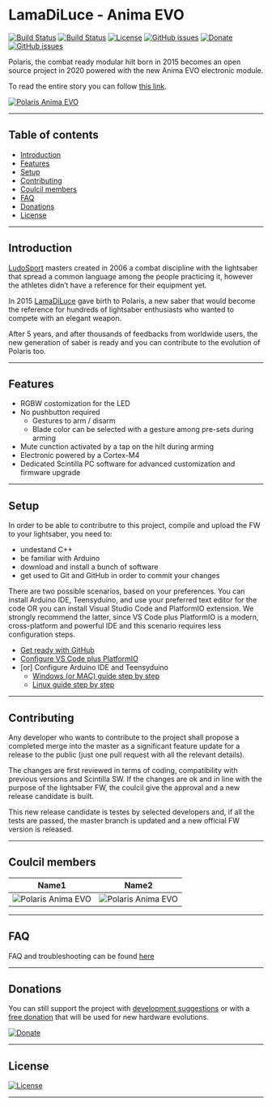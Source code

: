 # LamaDiLuce - Anima EVO
[![Build Status](https://img.shields.io/github/forks/LamaDiLuce/polaris-opencore.svg)](https://github.com/LamaDiLuce/polaris-opencore)
[![Build Status](https://img.shields.io/github/stars/LamaDiLuce/polaris-opencore.svg)](https://github.com/LamaDiLuce/polaris-opencore)
[![License](https://img.shields.io/github/license/LamaDiLuce/polaris-opencore.svg)](https://github.com/LamaDiLuce/polaris-opencore)
[![GitHub issues](https://img.shields.io/github/issues/LamaDiLuce/polaris-opencore)](https://github.com/LamaDiLuce/polaris-opencore/issues)
[![Donate](https://img.shields.io/badge/Donate-PayPal-blue.svg)](https://www.paypal.me/ludosport/)
[![GitHub issues](https://img.shields.io/github/issues/Naereen/StrapDown.js.svg)](https://GitHub.com/Naereen/StrapDown.js/issues/)

Polaris, the combat ready modular hilt born in 2015 becomes an open source project in 2020 powered with the new Anima EVO electronic module.

To read the entire story you can follow [this link](https://www.lamadiluce.it/polaris-evo/).

[![Polaris Anima EVO](https://www.lamadiluce.it/wp-content/uploads/2020/06/FBcover-01-e1596115323936.png)](https://www.lamadiluce.it/polaris-evo/)

---

## Table of contents
- [Introduction](#introduction)
- [Features](#features)
- [Setup](#setup)
- [Contributing](#contributing)
- [Coulcil members](#coulcil-members)
- [FAQ](#faq)
- [Donations](#donations)
- [License](#license)

---

## Introduction
[LudoSport](https://www.ludosport.net/) masters created in 2006 a combat discipline with the lightsaber that spread a common language among the people practicing it, however the athletes didn’t have a reference for their equipment yet.

In 2015 [LamaDiLuce](https://www.lamadiluce.it/) gave birth to Polaris, a new saber that would become the reference for hundreds of lightsaber enthusiasts who wanted to compete with an elegant weapon.

After 5 years, and after thousands of feedbacks from worldwide users, the new generation of saber is ready and you can contribute to the evolution of Polaris too.

---

## Features

- RGBW costomization for the LED
- No pushbutton required
  - Gestures to arm / disarm
  - Blade color can be selected with a gesture among pre-sets during arming
- Mute cunction activated by a tap on the hilt during arming
- Electronic powered by a Cortex-M4
- Dedicated Scintilla PC software for advanced customization and firmware upgrade

---

## Setup
In order to be able to contributre to this project, compile and upload the FW to your lightsaber, you need to:
- undestand C++
- be familiar with Arduino
- download and install a bunch of software
- get used to Git and GitHub in order to commit your changes

There are two possible scenarios, based on your preferences. You can install Arduino IDE, Teensyduino, and use your preferred text editor for the code OR you can install Visual Studio Code and PlatformIO extension. We strongly recommend the latter, since VS Code plus PlatformIO is a modern, cross-platform and powerful IDE and this scenario requires less configuration steps.

- [Get ready with GitHub](Documentation/GIT.md)
- [Configure VS Code plus PlatformIO](Documentation/VSCode-PlatformIO.md)
- [or] Configure Arduino IDE and Teensyduino
  - [Windows (or MAC) guide step by step](Documentation/SETUP.md#windows-setup)
  - [Linux guide step by step](Documentation/SETUP.md#linux-setup)




---

## Contributing
Any developer who wants to contribute to the project shall propose a completed merge into the master as a significant feature update for a release to the public (just one pull request with all the relevant details).

The changes are first reviewed in terms of coding, compatibility with previous versions and Scintilla SW. If the changes are ok and in line with the purpose of the lightsaber FW, the coulcil give the approval and a new release candidate is built.

This new release candidate is testes by selected developers and, if all the tests are passed, the master branch is updated and a new official FW version is released.

---

## Coulcil members
| Name1 | Name2 |
| :---: | :---: |
| ![Polaris Anima EVO](https://www.lamadiluce.it/wp-content/uploads/2020/06/FBcover-01-e1596115323936.png) | ![Polaris Anima EVO](https://www.lamadiluce.it/wp-content/uploads/2020/06/FBcover-01-e1596115323936.png) |


---

## FAQ
FAQ and troubleshooting can be found [here](Documentation/FAQ.md)

---

## Donations

You can still support the project with [development suggestions](https://bit.ly/Polaris-OpenCore-suggestion) or with a [free donation](https://www.paypal.me/ludosport/) that will be used for new hardware evolutions.

[![Donate](https://img.shields.io/badge/Donate-PayPal-blue.svg)](https://www.paypal.me/ludosport/)

---

## License
[![License](https://img.shields.io/github/license/LamaDiLuce/polaris-opencore.svg)](https://github.com/LamaDiLuce/polaris-opencore)

---